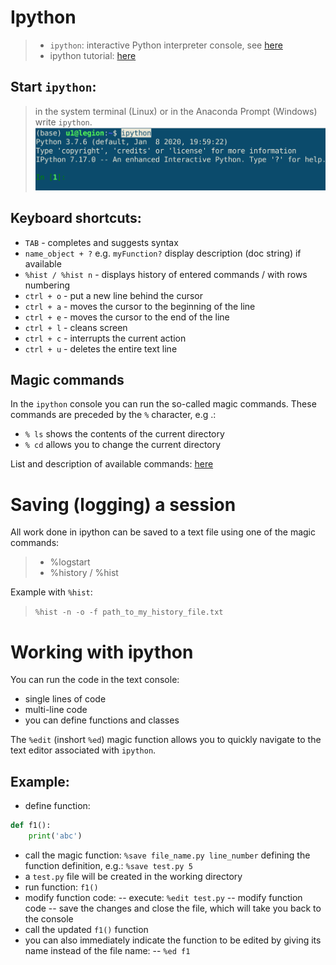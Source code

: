 # Ipython

 >- `ipython`: interactive Python interpreter console, see [here](https://ipython.org/ipython-doc/stable/overview.html)
 >- ipython tutorial: [here](https://ipython.readthedocs.io/en/stable/interactive/index.html)


## Start `ipython`:

 > in the system terminal (Linux) or in the Anaconda Prompt (Windows) write `ipython`.
 ![Lunch ipython](./img/ipython.png)


## Keyboard shortcuts:

 - `TAB` - completes and suggests syntax  
 - `name_object + ?` e.g. `myFunction?` display description (doc string) if available
 - `%hist / %hist n` - displays history of entered commands / with rows numbering
 - `ctrl + o` - put a new line behind the cursor
 - `ctrl + a` - moves the cursor to the beginning of the line
 - `ctrl + e` - moves the cursor to the end of the line
 - `ctrl + l` - cleans screen
 - `ctrl + c` - interrupts the current action
 - `ctrl + u` - deletes the entire text line


## Magic commands

In the `ipython` console you can run the so-called magic commands. These commands are preceded by the `%` character, e.g .:

- `% ls` shows the contents of the current directory
- `% cd` allows you to change the current directory

List and description of available commands: [here](https://ipython.readthedocs.io/en/stable/interactive/magics.html#line-magics) 


# Saving (logging) a session

All work done in ipython can be saved to a text file using one of the magic commands:

 >- %logstart
 >- %history / %hist

Example with `%hist`:

 > `%hist -n -o -f path_to_my_history_file.txt`


# Working with ipython

You can run the code in the text console:
- single lines of code
- multi-line code
- you can define functions and classes

The `%edit` (inshort `%ed`) magic function allows you to quickly navigate to the text editor associated with `ipython`.

## Example:

- define function:
```python
def f1():
    print('abc')
```
- call the magic function: `%save file_name.py line_number` defining the function definition, e.g.: `%save test.py 5`
- a `test.py` file will be created in the working directory
- run function: `f1()`
- modify function code:
  -- execute: `%edit test.py`
  -- modify function code
  -- save the changes and close the file, which will take you back to the console
- call the updated `f1()` function
- you can also immediately indicate the function to be edited by giving its name instead of the file name:
  -- `%ed f1`
